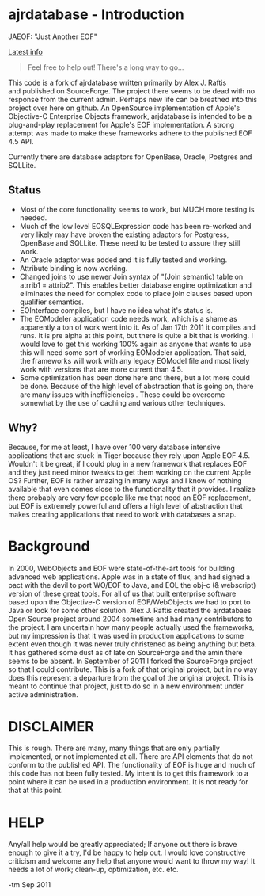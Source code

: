 ajrdatabase - Introduction
=====================
JAEOF: "Just Another EOF"

[Latest info](http://wiki.github.com/tdmartin102/ajrdatabase/)

> Feel free to help out!  There's a long way to go...

This code is a fork of ajrdatabase written primarily by Alex J. Raftis  
and published on SourceForge.  The project there seems to be dead with no response
from the current admin.  Perhaps new life can be breathed into this
project over here on github.  An OpenSource implementation of Apple's 
Objective-C Enterprise Objects framework, arjdatabase is intended to 
be a plug-and-play replacement for Apple's EOF implementation.  A strong
attempt was made to make these frameworks adhere to the published EOF 4.5
API. 

Currently there are database adaptors for OpenBase, Oracle, Postgres and
SQLLite.


Status
------
* Most of the core functionality seems to work, but MUCH more
  testing is needed.
* Much of the low level EOSQLExpression code has been re-worked
  and very likely may have broken the existing adaptors for
  Postgress, OpenBase and SQLLite.  These need to be tested
  to assure they still work.
* An Oracle adaptor was added and it is fully tested and working.
* Attribute binding is now working. 
* Changed joins to use newer Join syntax of 
  "(Join semantic) table on atrrib1 = attrib2".  This enables better 
  database engine optimization and eliminates the need for complex 
  code to place join clauses based upon qualifier semantics.
* EOInterface compiles, but I have no idea what it's status
  is.
* The EOModeler application code needs work, which is a 
  shame as apparently a ton of work went into it.  As of Jan 17th 2011
  it compiles and runs.  It is pre alpha at this point, but there is
  quite a bit that is working. I would
  love to get this working 100% again as anyone that wants to use
  this will need some sort of working EOModeler application.
  That said, the frameworks will work with any legacy EOModel
  file and most likely work with versions that are more current than
  4.5. 
* Some optimization has been done here and there, but a lot more
  could be done.  Because of the high level of abstraction that
  is going on, there are many issues with inefficiencies .  These
  could be overcome somewhat by the use of caching and various 
  other techniques.


Why?
----

Because, for me at least, I have over 100 very database intensive 
applications that are stuck in Tiger because they rely upon Apple 
EOF 4.5.  Wouldn't it be great, if I could plug in a new framework
that replaces EOF and they just need minor tweaks to get them working
on the current Apple OS?  Further, EOF is rather amazing in many ways
and I know of nothing available that even comes close to the 
functionality that it provides. I realize there probably are very
few people like me that need an EOF replacement, but EOF is extremely
powerful and offers a high level of abstraction that makes creating
applications that need to work with databases a snap.


Background
==========
In 2000, WebObjects and EOF were state-of-the-art tools
for building advanced web applications.  Apple was in
a state of flux, and had signed a pact with the devil
to port WO/EOF to Java, and EOL the obj-c (& webscript)
version of these great tools. For all of us that built
enterprise software based upon the Objective-C version of
EOF/WebObjects we had to port to Java or look for some other
solution.   Alex J. Raftis created the ajrdatabaes Open
Source project around 2004 sometime and had many contributors
to the project.  I am uncertain how many people actually
used the frameworks, but my impression is that it was used
in production applications to some extent even though it was
never truly christened as being anything but beta.  It has
gathered some dust as of late on SourceForge and the amin
there seems to be absent.  In September of 2011 I forked the
SourceForge project so that I could contribute. This is
a fork of that original project, but in no way does this
represent a departure from the goal of the original project.
This is meant to continue that project, just to do so in a 
new environment under active administration.


DISCLAIMER
==========
This is rough.  There are many, many things that are only
partially implemented, or not implemented at all.  There are
API elements that do not conform to the published API.  The
functionality of EOF is huge and much of this code has not been
fully tested.  My intent is to get this framework to a point where
it can be used in a production environment.  It is not ready
for that at this point.  
                      
HELP
====
Any/all help would be greatly appreciated; If anyone out there 
is brave enough to give it a try, I'd be happy to help out.
I would love constructive criticism and welcome any help that
anyone would want to throw my way!  It needs a lot of work; clean-up,
optimization, etc. etc.


-tm Sep 2011
